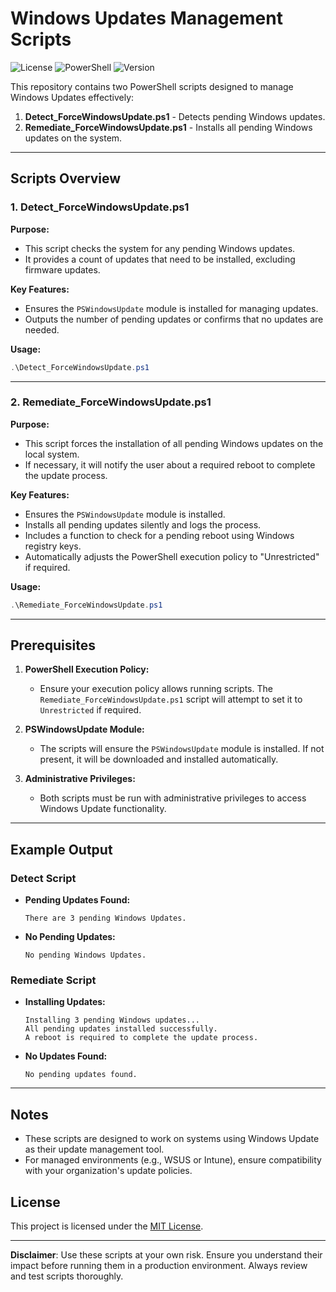 
# Windows Updates Management Scripts

![License](https://img.shields.io/badge/license-MIT-blue.svg)
![PowerShell](https://img.shields.io/badge/powershell-5.1%2B-blue.svg)
![Version](https://img.shields.io/badge/version-1.0.0-green.svg)

This repository contains two PowerShell scripts designed to manage Windows Updates effectively:

1. **Detect_ForceWindowsUpdate.ps1** - Detects pending Windows updates.
2. **Remediate_ForceWindowsUpdate.ps1** - Installs all pending Windows updates on the system.

---

## Scripts Overview

### 1. Detect_ForceWindowsUpdate.ps1
**Purpose:**
- This script checks the system for any pending Windows updates.
- It provides a count of updates that need to be installed, excluding firmware updates.

**Key Features:**
- Ensures the `PSWindowsUpdate` module is installed for managing updates.
- Outputs the number of pending updates or confirms that no updates are needed.

**Usage:**
```powershell
.\Detect_ForceWindowsUpdate.ps1
```

---

### 2. Remediate_ForceWindowsUpdate.ps1
**Purpose:**
- This script forces the installation of all pending Windows updates on the local system.
- If necessary, it will notify the user about a required reboot to complete the update process.

**Key Features:**
- Ensures the `PSWindowsUpdate` module is installed.
- Installs all pending updates silently and logs the process.
- Includes a function to check for a pending reboot using Windows registry keys.
- Automatically adjusts the PowerShell execution policy to "Unrestricted" if required.

**Usage:**
```powershell
.\Remediate_ForceWindowsUpdate.ps1
```

---

## Prerequisites
1. **PowerShell Execution Policy:**
   - Ensure your execution policy allows running scripts. The `Remediate_ForceWindowsUpdate.ps1` script will attempt to set it to `Unrestricted` if required.
   
2. **PSWindowsUpdate Module:**
   - The scripts will ensure the `PSWindowsUpdate` module is installed. If not present, it will be downloaded and installed automatically.

3. **Administrative Privileges:**
   - Both scripts must be run with administrative privileges to access Windows Update functionality.

---

## Example Output

### Detect Script
- **Pending Updates Found:**
  ```
  There are 3 pending Windows Updates.
  ```
- **No Pending Updates:**
  ```
  No pending Windows Updates.
  ```

### Remediate Script
- **Installing Updates:**
  ```
  Installing 3 pending Windows updates...
  All pending updates installed successfully.
  A reboot is required to complete the update process.
  ```
- **No Updates Found:**
  ```
  No pending updates found.
  ```

---

## Notes
- These scripts are designed to work on systems using Windows Update as their update management tool.
- For managed environments (e.g., WSUS or Intune), ensure compatibility with your organization's update policies.

## License

This project is licensed under the [MIT License](LICENSE).


---

**Disclaimer**: Use these scripts at your own risk. Ensure you understand their impact before running them in a production environment. Always review and test scripts thoroughly.
